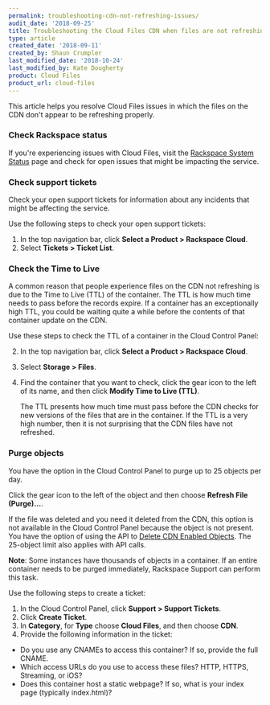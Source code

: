 ```yaml
---
permalink: troubleshooting-cdn-not-refreshing-issues/
audit_date: '2018-09-25'
title: Troubleshooting the Cloud Files CDN when files are not refreshing
type: article
created_date: '2018-09-11'
created_by: Shaun Crumpler
last_modified_date: '2018-10-24'
last_modified_by: Kate Dougherty
product: Cloud Files
product_url: cloud-files
---
```


This article helps you resolve Cloud Files issues in which the files on the
CDN don't appear to be refreshing properly.

### Check Rackspace status

If you're experiencing issues with Cloud Files, visit the [Rackspace System
Status](https://rackspace.service-now.com/system_status/) page and check for
open issues that might be impacting the service.

### Check support tickets

Check your open support tickets for information about any incidents that might
be affecting the service.

Use the following steps to check your open support tickets:

1. In the top navigation bar, click **Select a Product > Rackspace Cloud**.
2. Select **Tickets > Ticket List**.

### Check the Time to Live

A common reason that people experience files on the CDN not refreshing is due
to the Time to Live (TTL) of the container. The TTL is how much time needs to
pass before the records expire. If a container has an exceptionally high TTL,
you could be waiting quite a while before the contents of that container
update on the CDN.

Use these steps to check the TTL of a container in the Cloud Control Panel:

2. In the top navigation bar, click **Select a Product > Rackspace Cloud**.
3. Select **Storage > Files**.
4. Find the container that you want to check, click the gear icon to the left
   of its name, and then click **Modify Time to Live (TTL)**.

    The TTL presents how much time must pass before the CDN checks for new
    versions of the files that are in the container. If the TTL is a very high
    number, then it is not surprising that the CDN files have not refreshed.

### Purge objects

You have the option in the Cloud Control Panel to purge up to 25 objects per
day.

Click the gear icon to the left of the object and then choose **Refresh File
(Purge)…**.

If the file was deleted and you need it deleted from the CDN, this option is
not available in the Cloud Control Panel because the object is not present.
You have the option of using the API to [Delete CDN Enabled
Objects](https://docs.rackspace.com/docs/cloud-files/v1/cdn-api-reference/cdn-object-services-operations/#delete-cdn-enabled-object). The 25-object
limit also applies with API calls.

**Note**: Some instances have thousands of objects in a container. If an
entire container needs to be purged immediately, Rackspace Support can perform
this task.

Use the following steps to create a ticket:

1. In the Cloud Control Panel, click **Support > Support Tickets**.
2. Click **Create Ticket**.
3. In **Category**, for **Type** choose **Cloud Files**, and then choose
   **CDN**.
4. Provide the following information in the ticket:
  * Do you use any CNAMEs to access this container?  If so, provide the full CNAME.
  * Which access URLs do you use to access these files? HTTP, HTTPS, Streaming, or iOS?
  * Does this container host a static webpage?  If so, what is your index page (typically index.html)?
